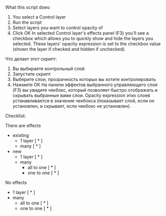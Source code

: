 What this script does:
1. You select a Control layer
2. Run the script
3. Select layers you want to control opacity of
4. Click OK
In selected Control layer's effects panel (F3) you'll see a checkbox which allows you to quickly show and hide the layers you selected.
These layers' opacity expression is set to the checkbox value (shown the layer if checked and hidden if unchecked).

Что делает этот скрипт:
1. Вы выбираете контрольный слой
2. Запустите скрипт
3. Выберите слои, прозрачность которых вы хотите контролировать
4. Нажмите ОК
На панели эффектов выбранного управляющего слоя (F3) вы увидите чекбокс, который позволяет быстро отображать и скрывать выбранные вами слои.
Opacity expression этих слоев устанавливается в значение чекбокса (показывает слой, если он установлен, и скрывает, если чекбокс не установлен).


Checklist:

There are effects
- existing
    - 1 layer       [ * ]
    - many          [ * ]
- new
    - 1 layer       [ * ]
    - many
      - all to one  [ * ]
      - one to one  [ * ]

No effects
- 1 layer           [ * ]
- many
  - all to one      [ * ]
  - one to one      [ * ]
